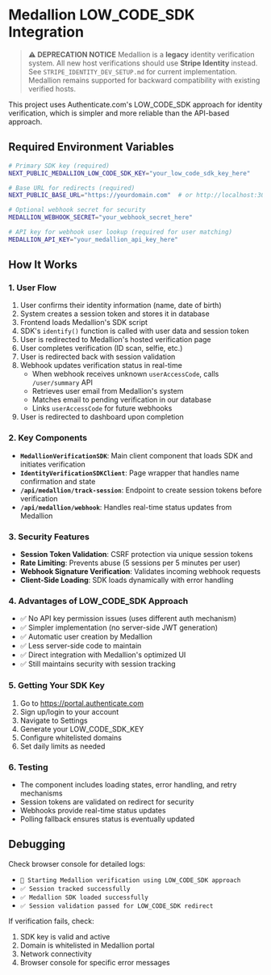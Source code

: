 # Medallion LOW_CODE_SDK Integration

> **⚠️ DEPRECATION NOTICE**
> Medallion is a **legacy** identity verification system. All new host verifications should use **Stripe Identity** instead.
> See `STRIPE_IDENTITY_DEV_SETUP.md` for current implementation.
> Medallion remains supported for backward compatibility with existing verified hosts.

This project uses Authenticate.com's LOW_CODE_SDK approach for identity verification, which is simpler and more reliable than the API-based approach.

## Required Environment Variables

```bash
# Primary SDK key (required)
NEXT_PUBLIC_MEDALLION_LOW_CODE_SDK_KEY="your_low_code_sdk_key_here"

# Base URL for redirects (required)
NEXT_PUBLIC_BASE_URL="https://yourdomain.com"  # or http://localhost:3001 for dev

# Optional webhook secret for security
MEDALLION_WEBHOOK_SECRET="your_webhook_secret_here"

# API key for webhook user lookup (required for user matching)
MEDALLION_API_KEY="your_medallion_api_key_here"
```

## How It Works

### 1. User Flow
1. User confirms their identity information (name, date of birth)
2. System creates a session token and stores it in database
3. Frontend loads Medallion's SDK script
4. SDK's `identify()` function is called with user data and session token
5. User is redirected to Medallion's hosted verification page
6. User completes verification (ID scan, selfie, etc.)
7. User is redirected back with session validation
8. Webhook updates verification status in real-time
   - When webhook receives unknown `userAccessCode`, calls `/user/summary` API
   - Retrieves user email from Medallion's system
   - Matches email to pending verification in our database
   - Links `userAccessCode` for future webhooks
9. User is redirected to dashboard upon completion

### 2. Key Components

- **`MedallionVerificationSDK`**: Main client component that loads SDK and initiates verification
- **`IdentityVerificationSDKClient`**: Page wrapper that handles name confirmation and state
- **`/api/medallion/track-session`**: Endpoint to create session tokens before verification
- **`/api/medallion/webhook`**: Handles real-time status updates from Medallion

### 3. Security Features

- **Session Token Validation**: CSRF protection via unique session tokens
- **Rate Limiting**: Prevents abuse (5 sessions per 5 minutes per user)
- **Webhook Signature Verification**: Validates incoming webhook requests
- **Client-Side Loading**: SDK loads dynamically with error handling

### 4. Advantages of LOW_CODE_SDK Approach

- ✅ No API key permission issues (uses different auth mechanism)
- ✅ Simpler implementation (no server-side JWT generation)
- ✅ Automatic user creation by Medallion
- ✅ Less server-side code to maintain
- ✅ Direct integration with Medallion's optimized UI
- ✅ Still maintains security with session tracking

### 5. Getting Your SDK Key

1. Go to https://portal.authenticate.com
2. Sign up/login to your account
3. Navigate to Settings
4. Generate your LOW_CODE_SDK_KEY
5. Configure whitelisted domains
6. Set daily limits as needed

### 6. Testing

- The component includes loading states, error handling, and retry mechanisms
- Session tokens are validated on redirect for security
- Webhooks provide real-time status updates
- Polling fallback ensures status is eventually updated

## Debugging

Check browser console for detailed logs:
- `🚀 Starting Medallion verification using LOW_CODE_SDK approach`
- `✅ Session tracked successfully`
- `✅ Medallion SDK loaded successfully`
- `✅ Session validation passed for LOW_CODE_SDK redirect`

If verification fails, check:
1. SDK key is valid and active
2. Domain is whitelisted in Medallion portal
3. Network connectivity
4. Browser console for specific error messages